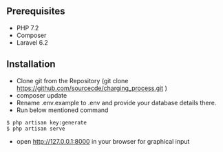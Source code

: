 ## Prerequisites

- PHP 7.2
- Composer
- Laravel 6.2


## Installation

- Clone git from the Repository (git clone https://github.com/sourcecde/charging_process.git
)
- composer update
- Rename .env.example to .env and provide your database details there.
- Run below mentioned command
```
$ php artisan key:generate
$ php artisan serve
```
- open http://127.0.0.1:8000 in your browser for graphical input
